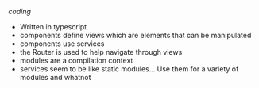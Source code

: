 *coding*

* Written in typescript
* components define views which are elements that can be manipulated
* components use services
* the Router is used to help navigate through views
* modules are a compilation context
* services seem to be like static modules... Use them for a variety of modules and whatnot
